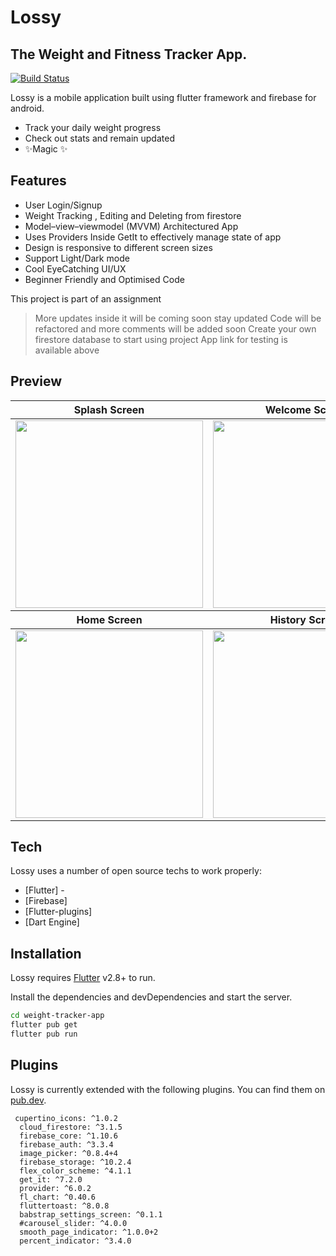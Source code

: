 # Lossy
## The Weight and Fitness Tracker App.

[![Build Status](https://travis-ci.org/joemccann/dillinger.svg?branch=master)](https://github.com/Lakhankumawat/weight-tracker-app)

Lossy is a mobile application built using flutter framework and firebase for android.

- Track your daily weight progress
- Check out stats and remain updated
- ✨Magic ✨

## Features

- User Login/Signup 
- Weight Tracking , Editing and Deleting from firestore
- Model–view–viewmodel (MVVM) Architectured App
- Uses Providers Inside GetIt to effectively manage state of app
- Design is responsive to different screen sizes
- Support Light/Dark mode
- Cool EyeCatching UI/UX
- Beginner Friendly and Optimised Code

This project is part of an assignment 

> More updates inside it will be coming soon stay updated
> Code will be refactored and more comments will be added soon
> Create your own firestore database to start using project
> App link for testing is available above

## Preview
<table>
<thead>
  <tr>
    <th>Splash Screen</th>
    <th>Welcome Screen</th>
    <th>Login/Signup</th>
  </tr>
</thead>
<tbody>
  <tr>
    <td><img width="300" src="https://user-images.githubusercontent.com/55774240/148362723-ca6936cd-0aa8-4685-a8a6-e9894ec902cc.jpg"></td>
    <td><img width="300" src="https://user-images.githubusercontent.com/55774240/148362678-f4d1c771-a473-409c-b933-b880b81bbb3e.jpg"></td>
   <td><img width="300" src="https://user-images.githubusercontent.com/55774240/148362711-1a261c07-4966-4978-8b0b-e27cac778b01.jpg"></td>
    
    
  </tr>
</tbody>
 <thead>
  <tr>
    <th>Home Screen</th>
    <th>History Screen</th>
    <th>User Profile</th>
  </tr>
</thead>
 <tbody>
  <tr>
   <td><img width="300" src="https://user-images.githubusercontent.com/55774240/148362696-d694681b-b183-4b48-a9cf-e2624d085e9d.jpg"></td>
     <td><img width="300" src="https://user-images.githubusercontent.com/55774240/148363267-8624d623-4966-4a20-8081-b13babddb368.jpg"></td>
    <td><img width="300" src="https://user-images.githubusercontent.com/55774240/148363279-4dfd4f65-5020-4e6f-b2ee-0d9a7873b7a6.jpg"></td>
  </tr>
</tbody>
</table>



## Tech

Lossy uses a number of open source techs to work properly:

- [Flutter] - 
- [Firebase] 
- [Flutter-plugins] 
- [Dart Engine] 

## Installation

Lossy requires [Flutter](https://flutter.dev/) v2.8+ to run.

Install the dependencies and devDependencies and start the server.

```sh
cd weight-tracker-app
flutter pub get
flutter pub run
```

## Plugins

Lossy is currently extended with the following plugins.
You can find them on [pub.dev](https://pub.dev/).

```
 cupertino_icons: ^1.0.2
  cloud_firestore: ^3.1.5
  firebase_core: ^1.10.6
  firebase_auth: ^3.3.4
  image_picker: ^0.8.4+4
  firebase_storage: ^10.2.4
  flex_color_scheme: ^4.1.1
  get_it: ^7.2.0
  provider: ^6.0.2
  fl_chart: ^0.40.6
  fluttertoast: ^8.0.8
  babstrap_settings_screen: ^0.1.1
  #carousel_slider: ^4.0.0
  smooth_page_indicator: ^1.0.0+2
  percent_indicator: ^3.4.0
 ``` 

 


